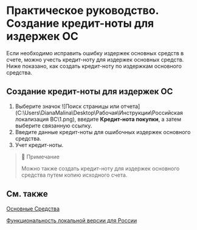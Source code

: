 # Практическое руководство. Создание кредит-ноты для издержек ОС

Если необходимо исправить ошибку издержек основных средств в счете, можно учесть кредит-ноту для издержек основных средств. Ниже показано, как создать кредит-ноту по издержкам основного средства.

 

## Создание кредит-ноты для издержек ОС 

1. Выберите значок ![Поиск страницы или отчета](C:\Users\DianaMalina\Desktop\Рабочая\Инструкции\Российская локализация BC\1.png), введите **Кредит-нота покупки**, а затем выберите связанную ссылку.
2. Введите данные кредит-ноты для ошибочных издержек основного средства.
3. Учет кредит-ноты.

 

> :speech_balloon:  Примечание
>
> Можно также создать кредит-ноту для издержек основного средства путем копию исходного счета.

 

## См. также

[Основные Средства](https://docs.microsoft.com/ru-ru/dynamics365/business-central/fa-manage)

 [Функциональность локальной версии для России](https://github.com/AliiaSalikhova/dynamics365smb-docs/blob/live/business-central/LocalFunctionality/Russia/russian-local-functionality.md)

